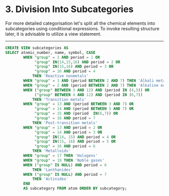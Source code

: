 # 3. Division Into Subcategories

For more detailed categorisation let's split all the chemical
elements into subcategories using conditional expressions.
To invoke resulting structure later, it is advisable to utilize a
view statement.

***

````sql
CREATE VIEW subcategories AS
SELECT atomic_number, name, symbol, CASE 
		WHEN "group" = 1 AND period = 1 OR
			 "group" IN(14,15,16) AND period = 2 OR
			 "group" IN(15,16) AND period = 3 OR
			 "group" = 16 AND period = 4 
			THEN 'Reactive nonmetals'
		WHEN "group" = 1 AND (period BETWEEN 2 AND 7) THEN 'Alkali metals'
		WHEN "group" = 2 AND (period BETWEEN 2 AND 7) THEN 'Alkaline earth metals'
		WHEN ("group" BETWEEN 3 AND 12) AND (period IN (4,5)) OR
			 ("group" BETWEEN 4 AND 12) AND (period IN (6,7))
			THEN 'Transition metals'
		WHEN "group" = 13 AND (period BETWEEN 3 AND 7) OR
			 "group" = 14 AND (period BETWEEN 5 AND 7) OR
			 "group" = 15 AND (period  IN(6,7)) OR
			 "group" = 16 AND period = 7
			THEN 'Post-transition metals'
		WHEN "group" = 13 AND period = 2 OR
			 "group" = 14 AND period = 3 OR
			 "group" IN(14, 15) AND period = 4 OR
			 "group" IN(15, 16) AND period = 5 OR
			 "group" = 16 AND period = 6
			THEN 'Metalloids'
		WHEN "group" = 17 THEN 'Halogens'
		WHEN "group" = 18 THEN 'Noble gases'
		WHEN ("group" IS NULL) AND period = 6
			THEN 'Lanthanides'
		WHEN ("group" IS NULL) AND period = 7
			THEN 'Actinides'
		END
		AS subcategory FROM atom ORDER BY subcategory;
````

